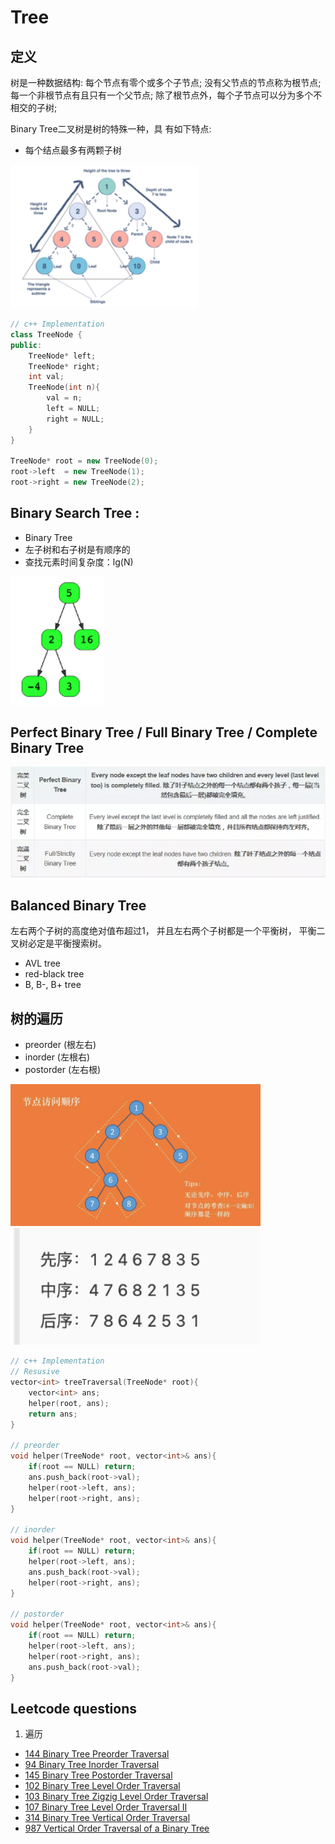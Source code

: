 # Tree

## 定义
树是一种数据结构:
每个节点有零个或多个子节点; 没有父节点的节点称为根节点;
每一个非根节点有且只有一个父节点; 
除了根节点外，每个子节点可以分为多个不相交的子树;

Binary Tree二叉树是树的特殊一种，具 有如下特点:
- 每个结点最多有两颗子树

<img src="../assets/binarytree.png" width="300" />

```c++
// c++ Implementation
class TreeNode {
public:
    TreeNode* left;
    TreeNode* right;
    int val;
    TreeNode(int n){
        val = n;
        left = NULL;
        right = NULL;
    }
}

TreeNode* root = new TreeNode(0); 
root->left  = new TreeNode(1); 
root->right = new TreeNode(2);
```

## Binary Search Tree :
- Binary Tree
- 左子树和右子树是有顺序的 
- 查找元素时间复杂度：lg(N)

<img src="../assets/bst.png" width="150" />

## Perfect Binary Tree /  Full Binary Tree / Complete Binary Tree

<img src="../assets/perfectBinaryTree.png" width="600" />

## Balanced Binary Tree
左右两个子树的高度绝对值布超过1， 并且左右两个子树都是一个平衡树， 平衡二叉树必定是平衡搜索树。
- AVL tree
- red-black tree
- B, B-, B+ tree

## 树的遍历
- preorder  (根左右)
- inorder   (左根右) 
- postorder (左右根)

<img src="../assets/treeTraversal.png" width="400" />
<img src="../assets/treeTraversalResult.png" width="400" />


```c++
// c++ Implementation
// Resusive
vector<int> treeTraversal(TreeNode* root){
    vector<int> ans;
    helper(root, ans);
    return ans;
}

// preorder
void helper(TreeNode* root, vector<int>& ans){
    if(root == NULL) return;
    ans.push_back(root->val);
    helper(root->left, ans);
    helper(root->right, ans);
}

// inorder
void helper(TreeNode* root, vector<int>& ans){
    if(root == NULL) return;
    helper(root->left, ans);
    ans.push_back(root->val);
    helper(root->right, ans);
}

// postorder
void helper(TreeNode* root, vector<int>& ans){
    if(root == NULL) return;
    helper(root->left, ans);
    helper(root->right, ans);
    ans.push_back(root->val);
}
```

## Leetcode questions
1. 遍历
- [144 Binary Tree Preorder Traversal](../leetcode_questions/144_binary_tree_preorder_traversal.md)
- [94 Binary Tree Inorder Traversal](../leetcode_questions/94_binary_tree_inorder_traversal.md)
- [145 Binary Tree Postorder Traversal](../leetcode_questions/145_binary_tree_postorder_traversal.md)
- [102 Binary Tree Level Order Traversal](../leetcode_questions/102_binary_tree_level_order_traversal.md)
- [103 Binary Tree Zigzig Level Order Traversal](../leetcode_questions/103_binary_tree_zigzig_level_order_traversal.md)
- [107 Binary Tree Level Order Traversal II](../leetcode_questions/107_binary_tree_level_order_traversal_II.md)
- [314 Binary Tree Vertical Order Traversal](../leetcode_questions/314_binary_tree_vertical_order_traversal.md)
- [987 Vertical Order Traversal of a Binary Tree](../leetcode_questions/987_vertical_order_traversal_of_a_binary_tree.md)